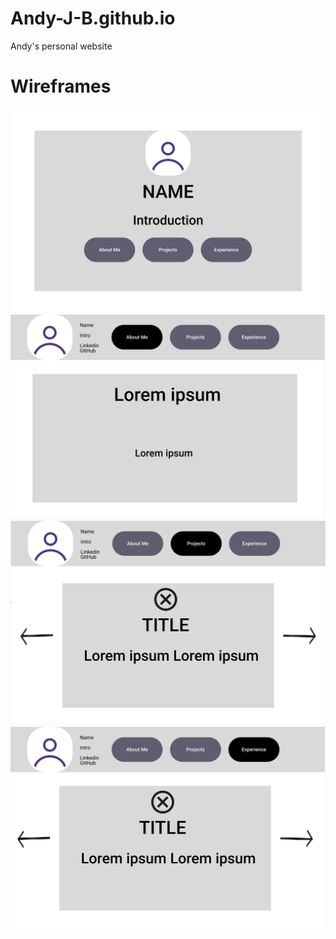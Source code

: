# Andy-J-B.github.io

Andy's personal website

# Wireframes

![Main Page](./imgs/wireframes/lowfidelity/MainPage.png)
![About Me Page](./imgs/wireframes/lowfidelity/AboutMePage.png)
![Projects Page](./imgs/wireframes/lowfidelity/ProjectsPage.png)
![Experiences Page](./imgs/wireframes/lowfidelity/ExperiencePage.png)
